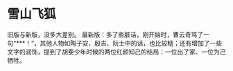 # 雪山飞狐
旧版与新版，没多大差别。
最新版：多了些脏话，刚开始时，曹云奇骂了一句“***！”，其他人物如陶子安、殷吉、阮士中的话，也比较糙；还有增加了一些文字的润饰，提到了胡斐少年时候的两位红颜知己的结局：一位出了家、一位为己牺牲。